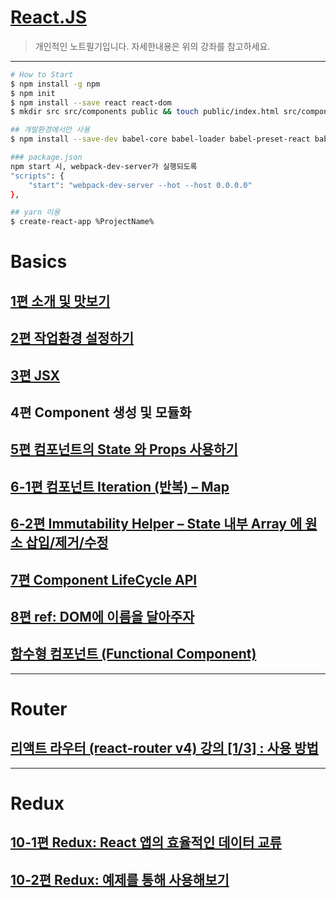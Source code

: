 # [React.JS](https://velopert.com/reactjs-tutorials)
> 개인적인 노트필기입니다. 자세한내용은 위의 강좌를 참고하세요.
---

```bash
# How to Start
$ npm install -g npm
$ npm init
$ npm install --save react react-dom
$ mkdir src src/components public && touch public/index.html src/components/App.js src/index.js webpack.config.js

## 개발환경에서만 사용
$ npm install --save-dev babel-core babel-loader babel-preset-react babel-preset-es2015 webpack webpack-dev-server

### package.json
npm start 시, webpack-dev-server가 실행되도록
"scripts": {
    "start": "webpack-dev-server --hot --host 0.0.0.0"
},

## yarn 이용
$ create-react-app %ProjectName%
```

# Basics

## [1편 소개 및 맛보기](./notes/basics/1.md)
## [2편 작업환경 설정하기](./notes/basics/2.md)
## [3편 JSX](./notes/basics/3.md)
## 4편 Component 생성 및 모듈화
## [5편 컴포넌트의 State 와 Props 사용하기](./notes/basics/5.md)
## [6-1편 컴포넌트 Iteration (반복) – Map](./notes/basics/6.1.md)
## [6-2편 Immutability Helper – State 내부 Array 에 원소 삽입/제거/수정](./notes/basics/6.2.md)
## [7편 Component LifeCycle API](./notes/basics/7.md)
## [8편 ref: DOM에 이름을 달아주자](./notes/basics/8.md)
## [함수형 컴포넌트 (Functional Component)](./notes/basics/9.md)
---
# Router

## [리액트 라우터 (react-router v4) 강의 [1/3] : 사용 방법](./notes/router/router1.md)
---
# Redux
## [10-1편 Redux: React 앱의 효율적인 데이터 교류](./notes/redux/10-1.md)
## [10-2편 Redux: 예제를 통해 사용해보기](./notes/redux/10-2.md)

